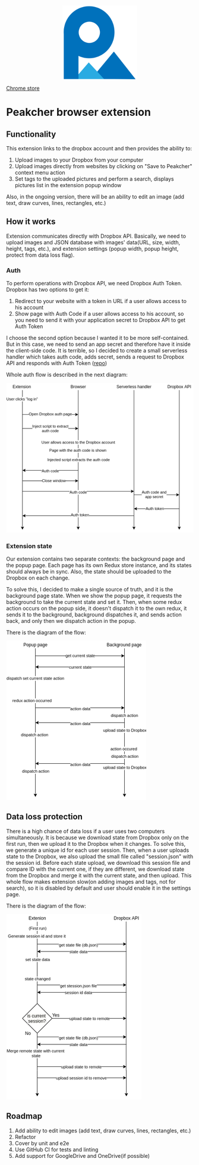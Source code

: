 <div align="center">
  <img align="center" src="https://raw.githubusercontent.com/Kontsedal/peakcher/master/readme_assets/logo.svg" width="200"/>
</div>

[Chrome store](https://chrome.google.com/webstore/detail/peakcher-2/iimmbnkpceokheecnikobjbpnnenbeap)

# Peakcher browser extension


## Functionality

This extension links to the dropbox account and then provides the ability to:
1) Upload images to your Dropbox from your computer
2) Upload images directly from websites by clicking on "Save to Peakcher" context menu action
3) Set tags to the uploaded pictures and perform a search, displays pictures list in the extension popup window

Also, in the ongoing version, there will be an ability to edit an image (add text, draw curves, lines, rectangles, etc.)


## How it works

Extension communicates directly with Dropbox API. Basically, we need to upload images and JSON 
database with images' data(URL, size, width, height, tags, etc.), and extension settings (popup width, popup height,
protect from data loss flag).

### Auth

To perform operations with Dropbox API, we need Dropbox Auth Token. Dropbox has two options to get it:
1) Redirect to your website with a token in URL if a user allows access to his account
2) Show page with Auth Code if a user allows access to his account, so you need to send it with your 
application secret to Dropbox API to get Auth Token

I choose the second option because I wanted it to be more self-contained. But in this case, we need to send an app secret and therefore have it inside the client-side code. It is terrible, so I decided to create a small serverless handler which 
takes auth code, adds secret, sends a request to Dropbox API and responds with Auth Token ([repo](https://github.com/Kontsedal/peakcher-lambda))

Whole auth flow is described in the next diagram:

![auth flow diagram](./readme_assets/authFlow.png)

### Extension state

Our extension contains two separate contexts: the background page and the popup page. Each page has its own Redux
store instance, and its states should always be in sync. Also, the state should be uploaded to the Dropbox on each change.

To solve this, I decided to make a single source of truth, and it is the background page state.
 When we show the popup page, it requests the background to take the current state and set it. Then, when some redux action
 occurs on the popup side, it doesn't dispatch it to the own redux, it sends it to the background, background dispatches it,
 and sends action back, and only then we dispatch action in the popup.
 
 There is the diagram of the flow: 
 
![state flow diagram](./readme_assets/stateFlow.png)


## Data loss protection

There is a high chance of data loss if a user uses two computers simultaneously. It is because we download state from Dropbox only on the first run, then we upload it to the Dropbox when it changes. To solve this, we generate a unique id for each user session.
Then, when a user uploads state to the Dropbox, we also upload the small file called "session.json" with the session id.
Before each state upload, we download this session file and compare ID with the current one, if they are different, we download state 
from the Dropbox and merge it with the current state, and then upload.
This whole flow makes extension slow(on adding images and tags, not for search), so it is disabled by default and
user should enable it in the settings page. 

 There is the diagram of the flow: 
 
![remotestate flow diagram](./readme_assets/remoteStateFlow.png)

## Roadmap
1) Add ability to edit images (add text, draw curves, lines, rectangles, etc.)
2) Refactor
3) Cover by unit and e2e
4) Use GitHub CI for tests and linting
5) Add support for GoogleDrive and OneDrive(if possible)
